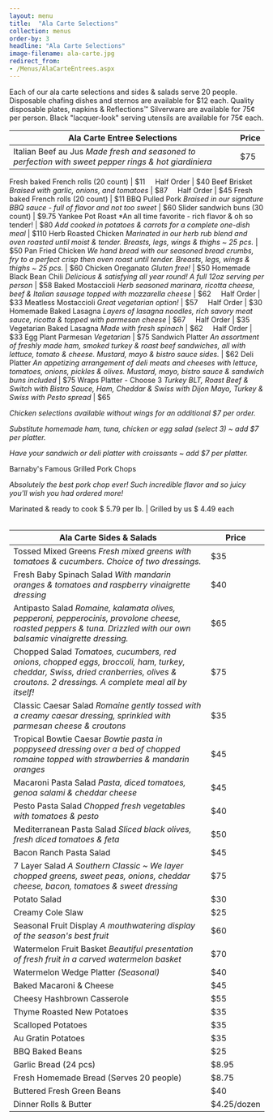 ```yaml
---
layout: menu
title:  "Ala Carte Selections"
collection: menus
order-by: 3
headline: "Ala Carte Selections"
image-filename: ala-carte.jpg
redirect_from:
- /Menus/AlaCarteEntrees.aspx
---
```


Each of our ala carte selections and sides & salads serve 20 people. Disposable chafing dishes and sternos are available for $12 each.
Quality disposable plates, napkins & Reflections™ Silverware are available for 75¢ per person.
Black "lacquer-look" serving utensils are available for 75¢ each.



Ala Carte Entree Selections | Price
----------|-----------
Italian Beef au Jus *Made fresh and seasoned to perfection with sweet pepper rings & hot giardiniera* | $75

Fresh baked French rolls (20 count) | $11
&nbsp;&nbsp;&nbsp;&nbsp;Half Order | $40
Beef Brisket *Braised with garlic, onions, and tomatoes* | $87
&nbsp;&nbsp;&nbsp;&nbsp;Half Order | $45
Fresh baked French rolls (20 count) | $11
BBQ Pulled Pork *Braised in our signature BBQ sauce - full of flavor and not too sweet* | $60
Slider sandwich buns (30 count) | $9.75
Yankee Pot Roast *An all time favorite - rich flavor & oh so tender! | $80
*Add cooked in potatoes & carrots for a complete one-dish meal* | $110
Herb Roasted Chicken *Marinated in our herb rub blend and oven roasted until moist & tender. Breasts, legs, wings & thighs ~ 25 pcs.* | $50
Pan Fried Chicken *We hand bread with our seasoned bread crumbs, fry to a perfect crisp then oven roast until tender. Breasts, legs, wings & thighs ~ 25 pcs.* | $60
Chicken Oreganato *Gluten free!* | $50
Homemade Black Bean Chili *Delicious & satisfying all year round! A full 12oz serving per person* | $58
Baked Mostaccioli *Herb seasoned marinara, ricotta cheese, beef & Italian sausage topped with mozzarella cheese* | $62
&nbsp;&nbsp;&nbsp;&nbsp;Half Order | $33
Meatless Mostaccioli *Great vegetarian option!* | $57
&nbsp;&nbsp;&nbsp;&nbsp;Half Order | $30
Homemade Baked Lasagna *Layers of lasagna noodles, rich savory meat sauce, ricotta & topped with parmesan cheese* | $67
&nbsp;&nbsp;&nbsp;&nbsp;Half Order | $35
Vegetarian Baked Lasagna *Made with fresh spinach* | $62
&nbsp;&nbsp;&nbsp;&nbsp;Half Order | $33
Egg Plant Parmesan *Vegetarian* | $75
Sandwich Platter *An assortment of freshly made ham, smoked turkey & roast beef sandwiches, all with lettuce, tomato & cheese. Mustard, mayo & bistro sauce sides.* | $62
Deli Platter *An appetizing arrangement of deli meats and cheeses with lettuce, tomatoes, onions, pickles & olives. Mustard, mayo, bistro sauce & sandwich buns included* | $75
Wraps Platter - Choose 3 *Turkey BLT, Roast Beef & Switch with Bistro Sauce, Ham, Cheddar & Swiss with Dijon Mayo, Turkey & Swiss with Pesto spread* | $65

*Chicken selections available without wings for an additional $7 per order.*

*Substitute homemade ham, tuna, chicken or egg salad (select 3) ~ add $7 per platter.*

*Have your sandwich or deli platter with croissants ~ add $7 per platter.*

Barnaby's Famous Grilled Pork Chops

*Absolutely the best pork chop ever! Such incredible flavor and so juicy you'll wish you had ordered more!*

Marinated & ready to cook $ 5.79 per lb. | Grilled by us $ 4.49 each
<br /><br />

Ala Carte Sides & Salads | Price
---------|---------
Tossed Mixed Greens *Fresh mixed greens with tomatoes & cucumbers. Choice of two dressings.* | $35
Fresh Baby Spinach Salad *With mandarin oranges & tomatoes and raspberry vinaigrette dressing* | $40
Antipasto Salad *Romaine, kalamata olives, pepperoni, pepperocinis, provolone cheese, roasted peppers & tuna. Drizzled with our own balsamic vinaigrette dressing.* | $65
Chopped Salad *Tomatoes, cucumbers, red onions, chopped eggs, broccoli, ham, turkey, cheddar, Swiss, dried cranberries, olives & croutons. 2 dressings. A complete meal all by itself!* | $75
Classic Caesar Salad *Romaine gently tossed with a creamy caesar dressing, sprinkled with parmesan cheese & croutons* | $35
Tropical Bowtie Caesar *Bowtie pasta in poppyseed dressing over a bed of chopped romaine topped with strawberries & mandarin oranges* | $45
Macaroni Pasta Salad *Pasta, diced tomatoes, genoa salami & cheddar cheese* | $45
Pesto Pasta Salad *Chopped fresh vegetables with tomatoes & pesto* | $40
Mediterranean Pasta Salad *Sliced black olives, fresh diced tomatoes & feta* | $50
Bacon Ranch Pasta Salad | $45
7 Layer Salad *A Southern Classic ~ We layer chopped greens, sweet peas, onions, cheddar cheese, bacon, tomatoes & sweet dressing* | $75
Potato Salad | $30
Creamy Cole Slaw | $25
Seasonal Fruit Display *A mouthwatering display of the season's best fruit* | $60
Watermelon Fruit Basket *Beautiful presentation of fresh fruit in a carved watermelon basket* | $70
Watermelon Wedge Platter *(Seasonal)* | $40
Baked Macaroni & Cheese | $45
Cheesy Hashbrown Casserole | $55
Thyme Roasted New Potatoes | $35
Scalloped Potatoes | $35
Au Gratin Potatoes | $35
BBQ Baked Beans | $25
Garlic Bread (24 pcs) | $8.95
Fresh Homemade Bread (Serves 20 people) | $8.75
Buttered Fresh Green Beans |$40
Dinner Rolls & Butter | $4.25/dozen

<!--TODO: What is the note above buttered green beans -->